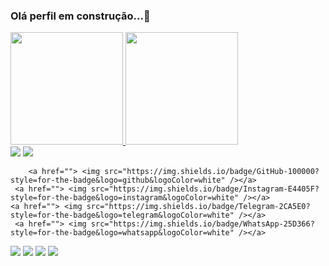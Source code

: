 ### Olá perfil em construção...👋

<div>
  <a href="https://github.com/rafaballerini">
  <img height="180em" src="https://github-readme-stats.vercel.app/api?username=arthurk88&show_icons=true&theme=dark&include_all_commits=true&count_private=true"/>
  <img height="180em" src="https://github-readme-stats.vercel.app/api/top-langs/?username=arthurk88&layout=compact&langs_count=7&theme=dark"/>
</div>
  
  <div>
    <a href=""> <img src="https://img.shields.io/badge/Facebook-1877F2?style=for-the-badge&logo=facebook&logoColor=white" /></a> 
     <a href=""> <img src="https://img.shields.io/badge/Instagram-E4405F?style=for-the-badge&logo=instagram&logoColor=white" /></a> 
    
	    <a href=""> <img src="https://img.shields.io/badge/GitHub-100000?style=for-the-badge&logo=github&logoColor=white" /></a> 
     <a href=""> <img src="https://img.shields.io/badge/Instagram-E4405F?style=for-the-badge&logo=instagram&logoColor=white" /></a>     
    <a href=""> <img src="https://img.shields.io/badge/Telegram-2CA5E0?style=for-the-badge&logo=telegram&logoColor=white" /></a> 
     <a href=""> <img src="https://img.shields.io/badge/WhatsApp-25D366?style=for-the-badge&logo=whatsapp&logoColor=white" /></a> 
  
   <a href=""> <img src="https://img.shields.io/badge/Discord-7289DA?style=for-the-badge&logo=discord&logoColor=white" /></a> 
   <a href=""> <img src="https://img.shields.io/badge/Blogger-FF5722?style=for-the-badge&logo=blogger&logoColor=white" /></a> 
	 <a href=""> <img src="https://img.shields.io/badge/YouTube-FF0000?style=for-the-badge&logo=youtube&logoColor=white" /></a> 
   <a href=""> <img src="https://img.shields.io/badge/Twitch-9146FF?style=for-the-badge&logo=twitch&logoColor=white" /></a> 
	
  </div>
<!--

 Aqui estão algumas idéias para você começar:

- 🔭 Atualmente estou trabalhando em ... 
- 🌱 Atualmente estou aprendendo ...  
- 👯 Estou procurando colaborar em ... 
- 🤔 Estou procurando ajuda com ... 
- 💬 Pergunte-me sobre ... 
- 📫 Como chegar até mim: ... 
- 😄 Pronomes: ...  
- ⚡ Curiosidade: ...


-->
